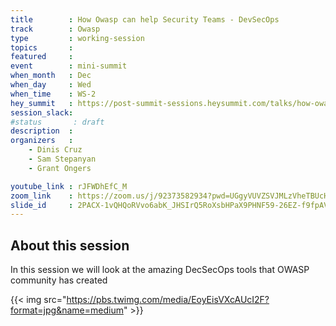 ```yaml
---
title        : How Owasp can help Security Teams - DevSecOps
track        : Owasp
type         : working-session
topics       :
featured     :
event        : mini-summit
when_month   : Dec
when_day     : Wed
when_time    : WS-2
hey_summit   : https://post-summit-sessions.heysummit.com/talks/how-owasp-can-help-security-teams-devsecops/
session_slack:
#status       : draft
description  :
organizers   :
    - Dinis Cruz
    - Sam Stepanyan
    - Grant Ongers

youtube_link : rJFWDhEfC_M
zoom_link    : https://zoom.us/j/92373582934?pwd=UGgyVUVZSVJMLzVheTBUcHNLVkVJZz09
slide_id     : 2PACX-1vQHQoRVvo6abK_JHSIrQ5RoXsbHPaX9PHNF59-26EZ-f9fpAVNV8hAqkKZqHwZPnIxmtPVc6QWqw6Dc
---
```


## About this session

In this session we will look at the amazing DecSecOps tools that OWASP community has created

{{< img src="https://pbs.twimg.com/media/EoyEisVXcAUcI2F?format=jpg&name=medium" >}}

